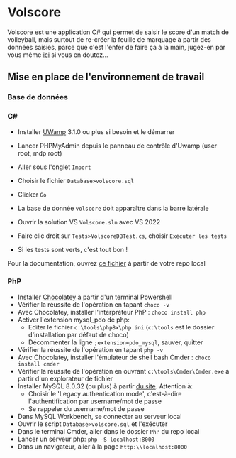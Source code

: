 # Volscore
 
 Volscore est une application C# qui permet de saisir le score d'un match de volleyball, mais surtout de re-créer la feuille de marquage à partir des données saisies, parce que c'est l'enfer de faire ça à la main, jugez-en par vous même [ici](doc/feuille%20de%20match%20officielle%20remplie.png) si vous en doutez...


## Mise en place de l'environnement de travail

### Base de données

### C#

- Installer [UWamp](https://www.uwamp.com/fr/?page=download) 3.1.0 ou plus si besoin et le démarrer
- Lancer PHPMyAdmin depuis le panneau de contrôle d'Uwamp (user root, mdp root)
- Aller sous l'onglet `Import`
- Choisir le fichier `Database>volscore.sql`
- Clicker `Go`
- La base de donnée `volscore` doit apparaître dans la barre latérale

- Ouvrir la solution VS `Volscore.sln` avec VS 2022
- Faire clic droit sur `Tests>VolscoreDBTest.cs`, choisir `Exécuter les tests`
- Si les tests sont verts, c'est tout bon !

Pour la documentation, ouvrez [ce fichier](doc/html/index.html) à partir de votre repo local

### PhP

- Installer [Chocolatey](https://chocolatey.org/) à partir d'un terminal Powershell
- Vérifier la réussite de l'opération en tapant `choco -v`
- Avec Chocolatey, installer l'interpréteur PhP : `choco install php`
- Activer l'extension mysql_pdo de php:
    - Editer le fichier `c:\tools\php8x\php.ini` (`c:\tools` est le dossier d'installation par défaut de choco)
    - Décommenter la ligne `;extension=pdo_mysql`, sauver, quitter
- Vérifier la réussite de l'opération en tapant `php -v`
- Avec Chocolatey, installer l'émulateur de shell bash Cmder : `choco install cmder`
- Vérifier la réussite de l'opération en ouvrant `c:\tools\Cmder\Cmder.exe` à partir d'un explorateur de fichier
- Installer MySQL 8.0.32 (ou plus) à partir [du site](https://dev.mysql.com/downloads/installer/). Attention à:
    - Choisir le 'Legacy authentication mode', c'est-à-dire l'authentification par username/mot de passe
    - Se rappeler du username/mot de passe
- Dans MySQL Workbench, se connecter au serveur local
- Ouvrir le script `Database>volscore.sql` et l'exécuter
- Dans le terminal Cmder, aller dans le dossier `PhP` du repo local
- Lancer un serveur php: `php -S localhost:8000`
- Dans un navigateur, aller à la page `http:\\localhost:8000`